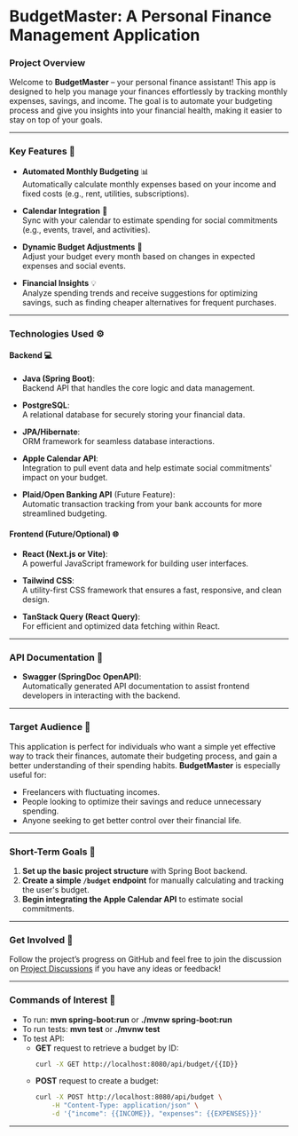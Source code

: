 # **BudgetMaster: A Personal Finance Management Application**

### **Project Overview**
Welcome to **BudgetMaster** – your personal finance assistant! This app is designed to help you manage your finances effortlessly by tracking monthly expenses, savings, and income. The goal is to automate your budgeting process and give you insights into your financial health, making it easier to stay on top of your goals.

---

### **Key Features** 🔑

- **Automated Monthly Budgeting** 📊  
  Automatically calculate monthly expenses based on your income and fixed costs (e.g., rent, utilities, subscriptions).
  
- **Calendar Integration** 📅  
  Sync with your calendar to estimate spending for social commitments (e.g., events, travel, and activities).
  
- **Dynamic Budget Adjustments** 🔄  
  Adjust your budget every month based on changes in expected expenses and social events.
  
- **Financial Insights** 💡  
  Analyze spending trends and receive suggestions for optimizing savings, such as finding cheaper alternatives for frequent purchases.

---

### **Technologies Used** ⚙️

#### **Backend** 💻

- **Java (Spring Boot)**:  
  Backend API that handles the core logic and data management.
  
- **PostgreSQL**:  
  A relational database for securely storing your financial data.
  
- **JPA/Hibernate**:  
  ORM framework for seamless database interactions.
  
- **Apple Calendar API**:  
  Integration to pull event data and help estimate social commitments' impact on your budget.

- **Plaid/Open Banking API** (Future Feature):  
  Automatic transaction tracking from your bank accounts for more streamlined budgeting.

#### **Frontend (Future/Optional)** 🌐

- **React (Next.js or Vite)**:  
  A powerful JavaScript framework for building user interfaces.

- **Tailwind CSS**:  
  A utility-first CSS framework that ensures a fast, responsive, and clean design.

- **TanStack Query (React Query)**:  
  For efficient and optimized data fetching within React.

---

### **API Documentation** 📖

- **Swagger (SpringDoc OpenAPI)**:  
  Automatically generated API documentation to assist frontend developers in interacting with the backend.

---

### **Target Audience** 🎯

This application is perfect for individuals who want a simple yet effective way to track their finances, automate their budgeting process, and gain a better understanding of their spending habits. **BudgetMaster** is especially useful for:

- Freelancers with fluctuating incomes.
- People looking to optimize their savings and reduce unnecessary spending.
- Anyone seeking to get better control over their financial life.

---

### **Short-Term Goals** 🎯

1. **Set up the basic project structure** with Spring Boot backend.
2. **Create a simple `/budget` endpoint** for manually calculating and tracking the user's budget.
3. **Begin integrating the Apple Calendar API** to estimate social commitments.

---

### **Get Involved** 🤝

Follow the project’s progress on GitHub and feel free to join the discussion on [Project Discussions](#) if you have any ideas or feedback!

---

### **Commands of Interest** 🤝

- To run: **mvn spring-boot:run** or **./mvnw spring-boot:run**
- To run tests: **mvn test** or **./mvnw test**
- To test API:
    - **GET** request to retrieve a budget by ID:
      ```bash
      curl -X GET http://localhost:8080/api/budget/{{ID}}
      ```
    - **POST** request to create a budget:
      ```bash
      curl -X POST http://localhost:8080/api/budget \
          -H "Content-Type: application/json" \
          -d '{"income": {{INCOME}}, "expenses": {{EXPENSES}}}'
      ```

---
